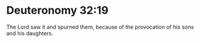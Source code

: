 # Deuteronomy 32:19

The Lord saw it and spurned them, because of the provocation of his sons and his daughters.

